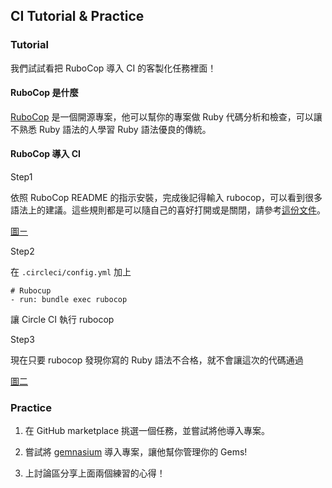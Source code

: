 ## CI Tutorial & Practice

### Tutorial

我們試試看把 RuboCop 導入 CI 的客製化任務裡面！

#### RuboCop 是什麼

[RuboCop](https://github.com/bbatsov/rubocop) 是一個開源專案，他可以幫你的專案做 Ruby 代碼分析和檢查，可以讓不熟悉 Ruby 語法的人學習 Ruby 語法優良的傳統。

#### RuboCop 導入 CI

Step1

依照 RuboCop README 的指示安裝，完成後記得輸入 rubocop，可以看到很多語法上的建議。這些規則都是可以隨自己的喜好打開或是關閉，請參考[這份文件](https://github.com/bbatsov/rubocop/blob/master/config/default.yml)。

[圖ㄧ]('./CI-q01.png')

Step2

在 `.circleci/config.yml` 加上

```
# Rubocup
- run: bundle exec rubocop
```

讓 Circle CI 執行 rubocop

Step3

現在只要 rubocop 發現你寫的 Ruby 語法不合格，就不會讓這次的代碼通過

[圖二]('./CI-q02.png')

### Practice

1. 在 GitHub marketplace 挑選一個任務，並嘗試將他導入專案。

2. 嘗試將 [gemnasium](https://github.com/marketplace/gemnasium) 導入專案，讓他幫你管理你的 Gems!

3. 上討論區分享上面兩個練習的心得！